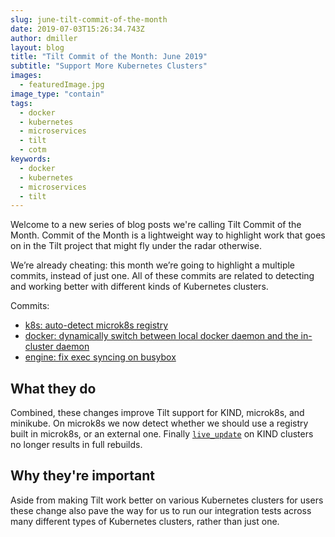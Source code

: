 ```yaml
---
slug: june-tilt-commit-of-the-month
date: 2019-07-03T15:26:34.743Z
author: dmiller
layout: blog
title: "Tilt Commit of the Month: June 2019"
subtitle: "Support More Kubernetes Clusters"
images:
  - featuredImage.jpg
image_type: "contain"
tags:
  - docker
  - kubernetes
  - microservices
  - tilt
  - cotm
keywords:
  - docker
  - kubernetes
  - microservices
  - tilt
---
```


Welcome to a new series of blog posts we're calling Tilt Commit of the Month. Commit of the Month is a lightweight way to highlight work that goes on in the Tilt project that might fly under the radar otherwise.

We’re already cheating: this month we’re going to highlight a multiple commits, instead of just one. All of these commits are related to detecting and working better with different kinds of Kubernetes clusters.

Commits:
* [k8s: auto-detect microk8s registry](https://github.com/windmilleng/tilt/commit/d293a0ba0216711c855526100490e21733ada194)
* [docker: dynamically switch between local docker daemon and the in-cluster daemon](https://github.com/windmilleng/tilt/commit/af5a0a7e0c32c8b55117c9f22c28008f8af67d2d)
* [engine: fix exec syncing on busybox](https://github.com/windmilleng/tilt/commit/6678de099fd559b8e02240a3a807d3b06e65aff8)


## What they do
Combined, these changes improve Tilt support for KIND, microk8s, and minikube. On microk8s we now detect whether we should use a registry built in microk8s, or an external one. Finally [`live_update`](https://docs.tilt.dev/live_update_reference.html) on KIND clusters no longer results in full rebuilds.

## Why they're important
Aside from making Tilt work better on various Kubernetes clusters for users these change also pave the way for us to run our integration tests across many different types of Kubernetes clusters, rather than just one.
